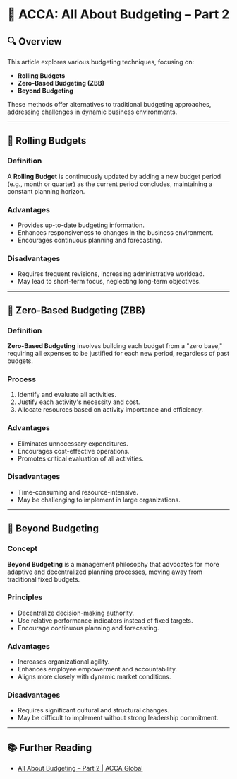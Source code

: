# 📘 ACCA: All About Budgeting – Part 2

## 🔍 Overview

This article explores various budgeting techniques, focusing on:

- **Rolling Budgets**
- **Zero-Based Budgeting (ZBB)**
- **Beyond Budgeting**

These methods offer alternatives to traditional budgeting approaches, addressing challenges in dynamic business environments.

---

## 🔄 Rolling Budgets

### Definition

A **Rolling Budget** is continuously updated by adding a new budget period (e.g., month or quarter) as the current period concludes, maintaining a constant planning horizon.

### Advantages

- Provides up-to-date budgeting information.
- Enhances responsiveness to changes in the business environment.
- Encourages continuous planning and forecasting.

### Disadvantages

- Requires frequent revisions, increasing administrative workload.
- May lead to short-term focus, neglecting long-term objectives.

---

## 🧾 Zero-Based Budgeting (ZBB)

### Definition

**Zero-Based Budgeting** involves building each budget from a "zero base," requiring all expenses to be justified for each new period, regardless of past budgets.

### Process

1. Identify and evaluate all activities.
2. Justify each activity's necessity and cost.
3. Allocate resources based on activity importance and efficiency.

### Advantages

- Eliminates unnecessary expenditures.
- Encourages cost-effective operations.
- Promotes critical evaluation of all activities.

### Disadvantages

- Time-consuming and resource-intensive.
- May be challenging to implement in large organizations.

---

## 🚀 Beyond Budgeting

### Concept

**Beyond Budgeting** is a management philosophy that advocates for more adaptive and decentralized planning processes, moving away from traditional fixed budgets.

### Principles

- Decentralize decision-making authority.
- Use relative performance indicators instead of fixed targets.
- Encourage continuous planning and forecasting.

### Advantages

- Increases organizational agility.
- Enhances employee empowerment and accountability.
- Aligns more closely with dynamic market conditions.

### Disadvantages

- Requires significant cultural and structural changes.
- May be difficult to implement without strong leadership commitment.

---

## 📚 Further Reading

- [All About Budgeting – Part 2 | ACCA Global](https://www.accaglobal.com/gb/en/student/exam-support-resources/fundamentals-exams-study-resources/f5/technical-articles/budgeting2.html)
